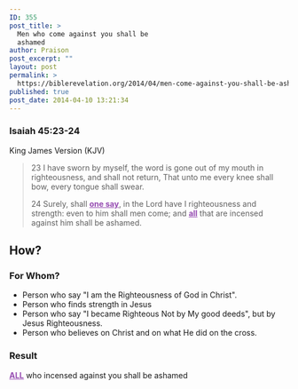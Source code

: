 ```yaml
---
ID: 355
post_title: >
  Men who come against you shall be
  ashamed
author: Praison
post_excerpt: ""
layout: post
permalink: >
  https://biblerevelation.org/2014/04/men-come-against-you-shall-be-ashamed/
published: true
post_date: 2014-04-10 13:21:34
---
```

<div>
<h3>Isaiah 45:23-24</h3>
King James Version (KJV)

</div>
<div>
<blockquote>23 I have sworn by myself, the word is gone out of my mouth in righteousness, and shall not return, That unto me every knee shall bow, every tongue shall swear.

24 Surely, shall <span style="text-decoration: underline; color: #964cb2;"><strong>one say</strong></span>, in the Lord have I righteousness and strength: even to him shall men come; and <span style="text-decoration: underline; color: #964cb2;"><strong>all</strong></span> that are incensed against him shall be ashamed.</blockquote>
<h2>How?</h2>
<h3>For Whom?</h3>
<ul>
	<li>Person who say "I am the Righteousness of God in Christ".</li>
	<li>Person who finds strength in Jesus</li>
	<li>Person who say "I became Righteous Not by My good deeds", but by Jesus Righteousness.</li>
	<li>Person who believes on Christ and on what He did on the cross.</li>
</ul>
<h3>Result</h3>
<span style="text-decoration: underline; color: #964cb2;"><strong>ALL</strong></span> who incensed against you shall be ashamed

</div>